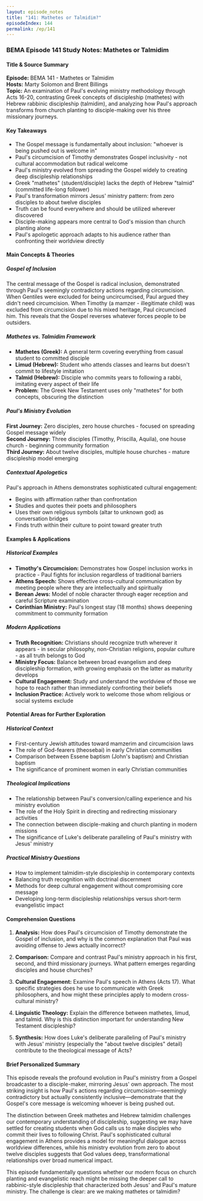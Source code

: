 ```yaml
---
layout: episode_notes
title: "141: Mathetes or Talmidim?"
episodeIndex: 144
permalink: /ep/141
---
```

### BEMA Episode 141 Study Notes: Mathetes or Talmidim

#### Title & Source Summary

**Episode:** BEMA 141 - Mathetes or Talmidim  
**Hosts:** Marty Solomon and Brent Billings  
**Topic:** An examination of Paul's evolving ministry methodology through Acts 16-20, contrasting Greek concepts of discipleship (mathetes) with Hebrew rabbinic discipleship (talmidim), and analyzing how Paul's approach transforms from church planting to disciple-making over his three missionary journeys.

#### Key Takeaways

- The Gospel message is fundamentally about inclusion: "whoever is being pushed out is welcome in"
- Paul's circumcision of Timothy demonstrates Gospel inclusivity - not cultural accommodation but radical welcome
- Paul's ministry evolved from spreading the Gospel widely to creating deep discipleship relationships
- Greek "mathetes" (student/disciple) lacks the depth of Hebrew "talmid" (committed life-long follower)
- Paul's transformation mirrors Jesus' ministry pattern: from zero disciples to about twelve disciples
- Truth can be found everywhere and should be utilized wherever discovered
- Disciple-making appears more central to God's mission than church planting alone
- Paul's apologetic approach adapts to his audience rather than confronting their worldview directly

#### Main Concepts & Theories

##### Gospel of Inclusion

The central message of the Gospel is radical inclusion, demonstrated through Paul's seemingly contradictory actions regarding circumcision. When Gentiles were excluded for being uncircumcised, Paul argued they didn't need circumcision. When Timothy (a mamzer - illegitimate child) was excluded from circumcision due to his mixed heritage, Paul circumcised him. This reveals that the Gospel reverses whatever forces people to be outsiders.

##### Mathetes vs. Talmidim Framework

- **Mathetes (Greek):** A general term covering everything from casual student to committed disciple
- **Limud (Hebrew):** Student who attends classes and learns but doesn't commit to lifestyle imitation  
- **Talmid (Hebrew):** Disciple who commits years to following a rabbi, imitating every aspect of their life
- **Problem:** The Greek New Testament uses only "mathetes" for both concepts, obscuring the distinction

##### Paul's Ministry Evolution

**First Journey:** Zero disciples, zero house churches - focused on spreading Gospel message widely  
**Second Journey:** Three disciples (Timothy, Priscilla, Aquila), one house church - beginning community formation  
**Third Journey:** About twelve disciples, multiple house churches - mature discipleship model emerging

##### Contextual Apologetics

Paul's approach in Athens demonstrates sophisticated cultural engagement:

- Begins with affirmation rather than confrontation
- Studies and quotes their poets and philosophers
- Uses their own religious symbols (altar to unknown god) as conversation bridges
- Finds truth within their culture to point toward greater truth

#### Examples & Applications

##### Historical Examples

- **Timothy's Circumcision:** Demonstrates how Gospel inclusion works in practice - Paul fights for inclusion regardless of traditional barriers
- **Athens Speech:** Shows effective cross-cultural communication by meeting people where they are intellectually and spiritually
- **Berean Jews:** Model of noble character through eager reception and careful Scripture examination
- **Corinthian Ministry:** Paul's longest stay (18 months) shows deepening commitment to community formation

##### Modern Applications

- **Truth Recognition:** Christians should recognize truth wherever it appears - in secular philosophy, non-Christian religions, popular culture - as all truth belongs to God
- **Ministry Focus:** Balance between broad evangelism and deep discipleship formation, with growing emphasis on the latter as maturity develops
- **Cultural Engagement:** Study and understand the worldview of those we hope to reach rather than immediately confronting their beliefs
- **Inclusion Practice:** Actively work to welcome those whom religious or social systems exclude

#### Potential Areas for Further Exploration

##### Historical Context

- First-century Jewish attitudes toward mamzerim and circumcision laws
- The role of God-fearers (theosebai) in early Christian communities  
- Comparison between Essene baptism (John's baptism) and Christian baptism
- The significance of prominent women in early Christian communities

##### Theological Implications

- The relationship between Paul's conversion/calling experience and his ministry evolution
- The role of the Holy Spirit in directing and redirecting missionary activities
- The connection between disciple-making and church planting in modern missions
- The significance of Luke's deliberate paralleling of Paul's ministry with Jesus' ministry

##### Practical Ministry Questions

- How to implement talmidim-style discipleship in contemporary contexts
- Balancing truth recognition with doctrinal discernment
- Methods for deep cultural engagement without compromising core message
- Developing long-term discipleship relationships versus short-term evangelistic impact

#### Comprehension Questions

1. **Analysis:** How does Paul's circumcision of Timothy demonstrate the Gospel of inclusion, and why is the common explanation that Paul was avoiding offense to Jews actually incorrect?

2. **Comparison:** Compare and contrast Paul's ministry approach in his first, second, and third missionary journeys. What pattern emerges regarding disciples and house churches?

3. **Cultural Engagement:** Examine Paul's speech in Athens (Acts 17). What specific strategies does he use to communicate with Greek philosophers, and how might these principles apply to modern cross-cultural ministry?

4. **Linguistic Theology:** Explain the difference between mathetes, limud, and talmid. Why is this distinction important for understanding New Testament discipleship?

5. **Synthesis:** How does Luke's deliberate paralleling of Paul's ministry with Jesus' ministry (especially the "about twelve disciples" detail) contribute to the theological message of Acts?

#### Brief Personalized Summary

This episode reveals the profound evolution in Paul's ministry from a Gospel broadcaster to a disciple-maker, mirroring Jesus' own approach. The most striking insight is how Paul's actions regarding circumcision—seemingly contradictory but actually consistently inclusive—demonstrate that the Gospel's core message is welcoming whoever is being pushed out.

The distinction between Greek mathetes and Hebrew talmidim challenges our contemporary understanding of discipleship, suggesting we may have settled for creating students when God calls us to make disciples who commit their lives to following Christ. Paul's sophisticated cultural engagement in Athens provides a model for meaningful dialogue across worldview differences, while his ministry evolution from zero to about twelve disciples suggests that God values deep, transformational relationships over broad numerical impact.

This episode fundamentally questions whether our modern focus on church planting and evangelistic reach might be missing the deeper call to rabbinic-style discipleship that characterized both Jesus' and Paul's mature ministry. The challenge is clear: are we making mathetes or talmidim?

